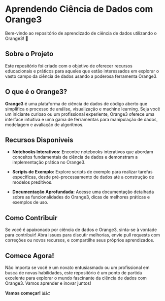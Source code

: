 # Aprendendo Ciência de Dados com Orange3

Bem-vindo ao repositório de aprendizado de ciência de dados utilizando o Orange3! 🚀

## Sobre o Projeto

Este repositório foi criado com o objetivo de oferecer recursos educacionais e práticos para aqueles que estão interessados em explorar o vasto campo da ciência de dados usando a poderosa ferramenta Orange3.

## O que é o Orange3?

**Orange3** é uma plataforma de ciência de dados de código aberto que simplifica o processo de análise, visualização e machine learning. Seja você um iniciante curioso ou um profissional experiente, Orange3 oferece uma interface intuitiva e uma gama de ferramentas para manipulação de dados, modelagem e avaliação de algoritmos.

## Recursos Disponíveis

- **Notebooks Interativos:** Encontre notebooks interativos que abordam conceitos fundamentais de ciência de dados e demonstram a implementação prática no Orange3.

- **Scripts de Exemplo:** Explore scripts de exemplo para realizar tarefas específicas, desde pré-processamento de dados até a construção de modelos preditivos.

- **Documentação Aprofundada:** Acesse uma documentação detalhada sobre as funcionalidades do Orange3, dicas de melhores práticas e exemplos de uso.

## Como Contribuir

Se você é apaixonado por ciência de dados e Orange3, sinta-se à vontade para contribuir! Abra issues para discutir melhorias, envie pull requests com correções ou novos recursos, e compartilhe seus próprios aprendizados.

## Comece Agora!

Não importa se você é um novato entusiasmado ou um profissional em busca de novas habilidades, este repositório é um ponto de partida excelente para explorar o mundo fascinante da ciência de dados com Orange3. Vamos aprender e inovar juntos!

**Vamos começar! 📊📈**
